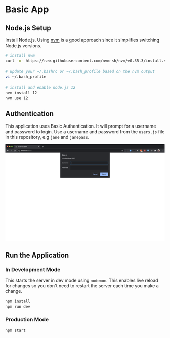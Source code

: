 # Basic App

## Node.js Setup

Install Node.js. Using [nvm](https://github.com/nvm-sh/nvm) is a good approach
since it simplifies switching Node.js versions.

``` bash
# install nvm
curl -o- https://raw.githubusercontent.com/nvm-sh/nvm/v0.35.3/install.sh | bash

# update your ~/.bashrc or ~/.bash_profile based on the nvm output
vi ~/.bash_profile

# install and enable node.js 12
nvm install 12
nvm use 12
```

## Authentication

This application uses Basic Authentication. It will prompt for a username and
password to login. Use a username and password from the `users.js` file in this
repository, e.g `jane` and `janepass`.

![Login Prompt](screenshots/login.png)

## Run the Application

### In Development Mode

This starts the server in dev mode using `nodemon`. This enables live reload
for changes so you don't need to restart the server each time you make a
change.

```bash
npm install
npm run dev
```

### Production Mode

```bash
npm start
```
